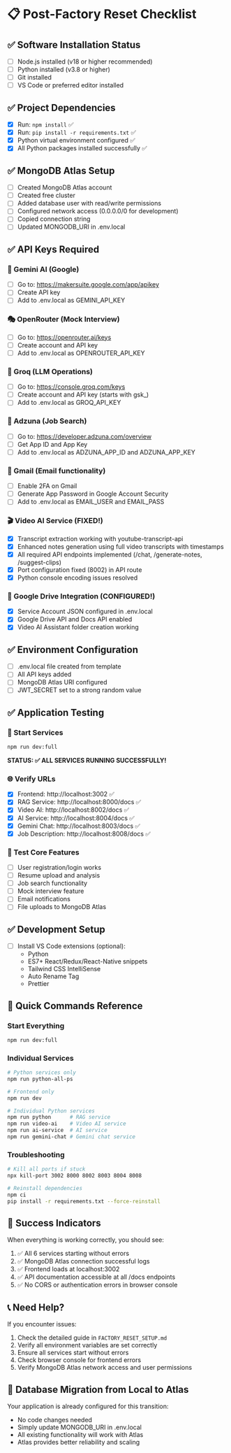 # 📋 Post-Factory Reset Checklist

## ✅ Software Installation Status
- [ ] Node.js installed (v18 or higher recommended)
- [ ] Python installed (v3.8 or higher)
- [ ] Git installed
- [ ] VS Code or preferred editor installed

## ✅ Project Dependencies
- [x] Run: `npm install` ✅
- [x] Run: `pip install -r requirements.txt` ✅
- [x] Python virtual environment configured ✅
- [x] All Python packages installed successfully ✅

## ✅ MongoDB Atlas Setup
- [ ] Created MongoDB Atlas account
- [ ] Created free cluster
- [ ] Added database user with read/write permissions
- [ ] Configured network access (0.0.0.0/0 for development)
- [ ] Copied connection string
- [ ] Updated MONGODB_URI in .env.local

## ✅ API Keys Required

### 🤖 Gemini AI (Google)
- [ ] Go to: https://makersuite.google.com/app/apikey
- [ ] Create API key
- [ ] Add to .env.local as GEMINI_API_KEY

### 🎭 OpenRouter (Mock Interview)
- [ ] Go to: https://openrouter.ai/keys
- [ ] Create account and API key
- [ ] Add to .env.local as OPENROUTER_API_KEY

### 🧠 Groq (LLM Operations)
- [ ] Go to: https://console.groq.com/keys
- [ ] Create account and API key (starts with gsk_)
- [ ] Add to .env.local as GROQ_API_KEY

### 💼 Adzuna (Job Search)
- [ ] Go to: https://developer.adzuna.com/overview
- [ ] Get App ID and App Key
- [ ] Add to .env.local as ADZUNA_APP_ID and ADZUNA_APP_KEY

### 📧 Gmail (Email functionality)
- [ ] Enable 2FA on Gmail
- [ ] Generate App Password in Google Account Security
- [ ] Add to .env.local as EMAIL_USER and EMAIL_PASS

### 🎬 Video AI Service (FIXED!)
- [x] Transcript extraction working with youtube-transcript-api
- [x] Enhanced notes generation using full video transcripts with timestamps
- [x] All required API endpoints implemented (/chat, /generate-notes, /suggest-clips)
- [x] Port configuration fixed (8002) in API route
- [x] Python console encoding issues resolved

### 🚗 Google Drive Integration (CONFIGURED!)
- [x] Service Account JSON configured in .env.local
- [x] Google Drive API and Docs API enabled
- [x] Video AI Assistant folder creation working

## ✅ Environment Configuration
- [ ] .env.local file created from template
- [ ] All API keys added
- [ ] MongoDB Atlas URI configured
- [ ] JWT_SECRET set to a strong random value

## ✅ Application Testing

### 🚀 Start Services
```bash
npm run dev:full
```
**STATUS: ✅ ALL SERVICES RUNNING SUCCESSFULLY!**

### 🌐 Verify URLs
- [x] Frontend: http://localhost:3002 ✅
- [x] RAG Service: http://localhost:8000/docs ✅
- [x] Video AI: http://localhost:8002/docs ✅
- [x] AI Service: http://localhost:8004/docs ✅
- [x] Gemini Chat: http://localhost:8003/docs ✅
- [x] Job Description: http://localhost:8008/docs ✅

### 🧪 Test Core Features
- [ ] User registration/login works
- [ ] Resume upload and analysis
- [ ] Job search functionality
- [ ] Mock interview feature
- [ ] Email notifications
- [ ] File uploads to MongoDB Atlas

## ✅ Development Setup
- [ ] Install VS Code extensions (optional):
  - Python
  - ES7+ React/Redux/React-Native snippets
  - Tailwind CSS IntelliSense
  - Auto Rename Tag
  - Prettier

## 🔧 Quick Commands Reference

### Start Everything
```bash
npm run dev:full
```

### Individual Services
```bash
# Python services only
npm run python-all-ps

# Frontend only
npm run dev

# Individual Python services
npm run python      # RAG service
npm run video-ai    # Video AI service
npm run ai-service  # AI service
npm run gemini-chat # Gemini chat service
```

### Troubleshooting
```bash
# Kill all ports if stuck
npx kill-port 3002 8000 8002 8003 8004 8008

# Reinstall dependencies
npm ci
pip install -r requirements.txt --force-reinstall
```

## 🎯 Success Indicators

When everything is working correctly, you should see:
1. ✅ All 6 services starting without errors
2. ✅ MongoDB Atlas connection successful logs
3. ✅ Frontend loads at localhost:3002
4. ✅ API documentation accessible at all /docs endpoints
5. ✅ No CORS or authentication errors in browser console

## 📞 Need Help?

If you encounter issues:
1. Check the detailed guide in `FACTORY_RESET_SETUP.md`
2. Verify all environment variables are set correctly
3. Ensure all services start without errors
4. Check browser console for frontend errors
5. Verify MongoDB Atlas network access and user permissions

## 🔄 Database Migration from Local to Atlas

Your application is already configured for this transition:
- No code changes needed
- Simply update MONGODB_URI in .env.local
- All existing functionality will work with Atlas
- Atlas provides better reliability and scaling
